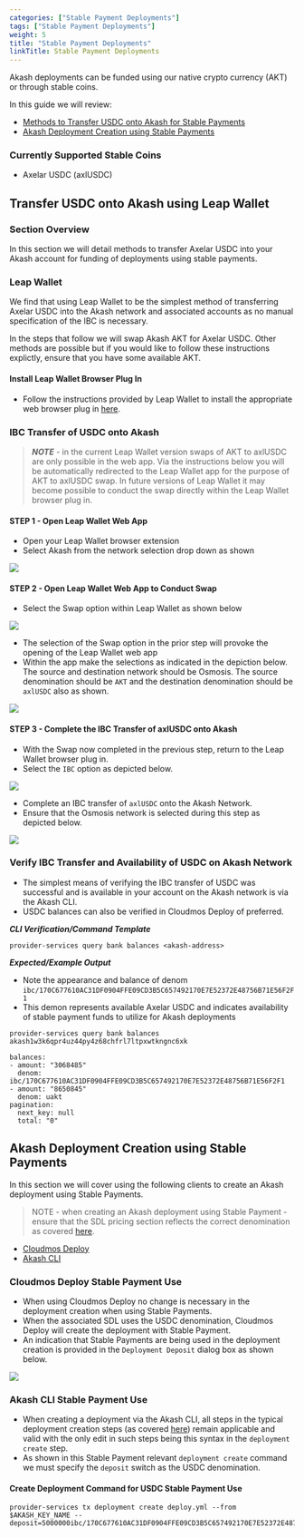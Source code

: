 ```yaml
---
categories: ["Stable Payment Deployments"]
tags: ["Stable Payment Deployments"]
weight: 5
title: "Stable Payment Deployments"
linkTitle: Stable Payment Deployments
---
```


Akash deployments can be funded using our native crypto currency (AKT) or through stable coins.

In this guide we will review:

- [Methods to Transfer USDC onto Akash for Stable Payments](#methods-to-transfer-usdc-onto-akash-for-stable-payments)
- [Akash Deployment Creation using Stable Payments](#akash-deployment-creation-using-stable-payments)

### Currently Supported Stable Coins

- Axelar USDC (axlUSDC)

## Transfer USDC onto Akash using Leap Wallet

### Section Overview

In this section we will detail methods to transfer Axelar USDC into your Akash account for funding of deployments using stable payments.

### Leap Wallet

We find that using Leap Wallet to be the simplest method of transferring Axelar USDC into the Akash network and associated accounts as no manual specification of the IBC is necessary.

In the steps that follow we will swap Akash AKT for Axelar USDC. Other methods are possible but if you would like to follow these instructions explictly, ensure that you have some available AKT.

#### Install Leap Wallet Browser Plug In

- Follow the instructions provided by Leap Wallet to install the appropriate web browser plug in [here](https://www.leapwallet.io/download).

### IBC Transfer of USDC onto Akash

> _**NOTE**_ - in the current Leap Wallet version swaps of AKT to axlUSDC are only possible in the web app. Via the instructions below you will be automatically redirected to the Leap Wallet app for the purpose of AKT to axlUSDC swap. In future versions of Leap Wallet it may become possible to conduct the swap directly within the Leap Wallet browser plug in.

#### STEP 1 - Open Leap Wallet Web App

- Open your Leap Wallet browser extension
- Select Akash from the network selection drop down as shown

![](../../../assets/leapWalletWithAkashSelected.png)

#### STEP 2 - Open Leap Wallet Web App to Conduct Swap

- Select the Swap option within Leap Wallet as shown below

![](../../../assets/leapWalletInitiateWebApp.png)

- The selection of the Swap option in the prior step will provoke the opening of the Leap Wallet web app
- Within the app make the selections as indicated in the depiction below. The source and destination network should be Osmosis. The source denomination should be `AKT` and the destination denomination should be `axlUSDC` also as shown.

![](../../../assets/ibcSwap.png)

#### STEP 3 - Complete the IBC Transfer of axlUSDC onto Akash

- With the Swap now completed in the previous step, return to the Leap Wallet browser plug in.
- Select the `IBC` option as depicted below.

![](../../../assets/initiateIBC.png)

- Complete an IBC transfer of `axlUSDC` onto the Akash Network.
- Ensure that the Osmosis network is selected during this step as depicted below.

![](../../../assets/sendOntoAkash.png)

### Verify IBC Transfer and Availability of USDC on Akash Network

- The simplest means of verifying the IBC transfer of USDC was successful and is available in your account on the Akash network is via the Akash CLI.
- USDC balances can also be verified in Cloudmos Deploy of preferred.

_**CLI Verification/Command Template**_

```
provider-services query bank balances <akash-address>
```

_**Expected/Example Output**_

- Note the appearance and balance of denom `ibc/170C677610AC31DF0904FFE09CD3B5C657492170E7E52372E48756B71E56F2F1`
- This demon represents available Axelar USDC and indicates availability of stable payment funds to utilize for Akash deployments

```
provider-services query bank balances akash1w3k6qpr4uz44py4z68chfrl7ltpxwtkngnc6xk

balances:
- amount: "3068485"
  denom: ibc/170C677610AC31DF0904FFE09CD3B5C657492170E7E52372E48756B71E56F2F1
- amount: "8650845"
  denom: uakt
pagination:
  next_key: null
  total: "0"
```

## Akash Deployment Creation using Stable Payments

In this section we will cover using the following clients to create an Akash deployment using Stable Payments.

> NOTE - when creating an Akash deployment using Stable Payment - ensure that the SDL pricing section reflects the correct denomination as covered [here](/akash-docs/docs/getting-started/stack-definition-language#stable-payment).

- [Cloudmos Deploy](#cloudmos-deploy-stable-payment-use)
- [Akash CLI](#akash-cli-stable-payment-use)

### Cloudmos Deploy Stable Payment Use

- When using Cloudmos Deploy no change is necessary in the deployment creation when using Stable Payments.
- When the associated SDL uses the USDC denomination, Cloudmos Deploy will create the deployment with Stable Payment.
- An indication that Stable Payments are being used in the deployment creation is provided in the `Deployment Deposit` dialog box as shown below.

![](../../../assets/cloudmosStable.png)

### Akash CLI Stable Payment Use

- When creating a deployment via the Akash CLI, all steps in the typical deployment creation steps (as covered [here](/akash-docs/docs/deployments/akash-cli/installation/)) remain applicable and valid with the only edit in such steps being this syntax in the `deployment create` step.
- As shown in this Stable Payment relevant `deployment create` command we must specify the `deposit` switch as the USDC denomination.

#### Create Deployment Command for USDC Stable Payment Use

```
provider-services tx deployment create deploy.yml --from $AKASH_KEY_NAME --deposit=5000000ibc/170C677610AC31DF0904FFE09CD3B5C657492170E7E52372E48756B71E56F2F1
```
